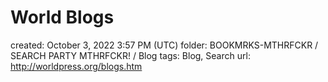 # World Blogs

created: October 3, 2022 3:57 PM (UTC)
folder: BOOKMRKS-MTHRFCKR / SEARCH PARTY MTHRFCKR! / Blog
tags: Blog, Search
url: http://worldpress.org/blogs.htm